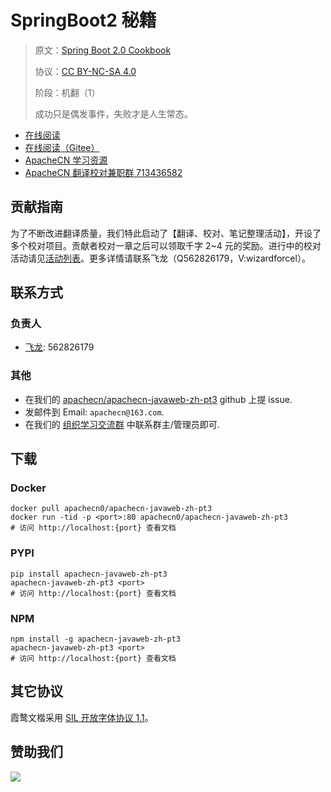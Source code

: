 # SpringBoot2 秘籍

> 原文：[Spring Boot 2.0 Cookbook]()
> 
> 协议：[CC BY-NC-SA 4.0](http://creativecommons.org/licenses/by-nc-sa/4.0/)
> 
> 阶段：机翻（1）
> 
> 成功只是偶发事件，失败才是人生常态。

* [在线阅读](https://javaweb3.apachecn.org)
* [在线阅读（Gitee）](https://apachecn.gitee.io/doc-template/)
* [ApacheCN 学习资源](http://docs.apachecn.org/)
* [ApacheCN 翻译校对兼职群 713436582](https://jq.qq.com/?_wv=1027&k=VSNtgpjb)

## 贡献指南

为了不断改进翻译质量，我们特此启动了【翻译、校对、笔记整理活动】，开设了多个校对项目。贡献者校对一章之后可以领取千字 2\~4 元的奖励。进行中的校对活动请见[活动列表](https://home.apachecn.org/#/docs/activity/docs-activity)。更多详情请联系飞龙（Q562826179，V:wizardforcel）。

## 联系方式

### 负责人

* [飞龙](https://github.com/wizardforcel): 562826179

### 其他

*   在我们的 [apachecn/apachecn-javaweb-zh-pt3](https://github.com/apachecn/apachecn-javaweb-zh-pt3) github 上提 issue.
*   发邮件到 Email: `apachecn@163.com`.
*   在我们的 [组织学习交流群](https://www.apachecn.org/#/docs/join) 中联系群主/管理员即可.

## 下载

### Docker

```
docker pull apachecn0/apachecn-javaweb-zh-pt3
docker run -tid -p <port>:80 apachecn0/apachecn-javaweb-zh-pt3
# 访问 http://localhost:{port} 查看文档
```

### PYPI

```
pip install apachecn-javaweb-zh-pt3
apachecn-javaweb-zh-pt3 <port>
# 访问 http://localhost:{port} 查看文档
```

### NPM

```
npm install -g apachecn-javaweb-zh-pt3
apachecn-javaweb-zh-pt3 <port>
# 访问 http://localhost:{port} 查看文档
```

## 其它协议

霞鹜文楷采用 [SIL 开放字体协议 1.1](https://github.com/lxgw/LxgwWenKai/blob/main/SIL_Open_Font_License_1.1.txt)。

## 赞助我们

![](http://data.apachecn.org/img/about/donate.jpg)
